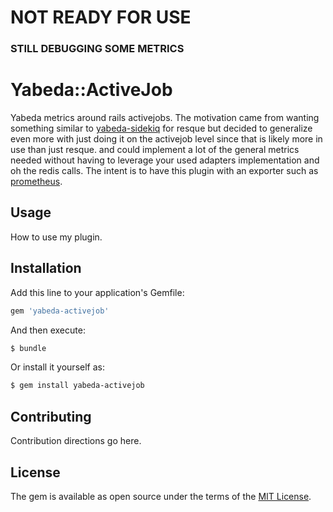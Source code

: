 # NOT READY FOR USE
### STILL DEBUGGING SOME METRICS 

# Yabeda::ActiveJob
Yabeda metrics around rails activejobs. The motivation came from wanting something similar to [yabeda-sidekiq](https://github.com/yabeda-rb/yabeda-sidekiq) for
resque but decided to generalize even more with just doing it on the activejob level since that is likely more in use
than just resque. and could implement a lot of the general metrics needed without having to leverage your used adapters
implementation and oh the redis calls. 
The intent is to have this plugin with an exporter such as [prometheus](https://github.com/yabeda-rb/yabeda-prometheus). 

## Usage
How to use my plugin.

## Installation
Add this line to your application's Gemfile:

```ruby
gem 'yabeda-activejob'
```

And then execute:
```bash
$ bundle
```

Or install it yourself as:
```bash
$ gem install yabeda-activejob
```

## Contributing
Contribution directions go here.

## License
The gem is available as open source under the terms of the [MIT License](https://opensource.org/licenses/MIT).
